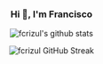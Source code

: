 <div align="center">
  
### Hi 👋, I'm Francisco

  
<!--
**fcrizul/fcrizul** is a ✨ _special_ ✨ repository because its `README.md` (this file) appears on your GitHub profile.

Here are some ideas to get you started:

- 🔭 I’m currently working on ...
- 🌱 I’m currently learning ...
- 👯 I’m looking to collaborate on ...
- 🤔 I’m looking for help with ...
- 💬 Ask me about ...
- 📫 How to reach me: ...
- 😄 Pronouns: ...
- ⚡ Fun fact: ...
-->




![fcrizul's github stats](https://github-readme-stats.vercel.app/api?username=fcrizul&show_icons=true&theme=tokyonight&count_private=true)

![fcrizul GitHub Streak](https://github-readme-streak-stats.herokuapp.com/?user=fcrizul&theme=tokyonight) 




   <div>
